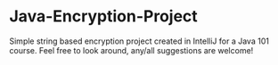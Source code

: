 # Java-Encryption-Project
Simple string based encryption project created in IntelliJ for a Java 101 course.  Feel free to look around, any/all suggestions are welcome!
